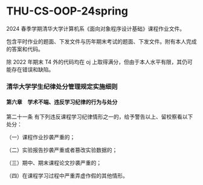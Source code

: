 # THU-CS-OOP-24spring

2024 春季学期清华大学计算机系《面向对象程序设计基础》课程作业文件。

包含平时作业的题面、下发文件与历年期末考试的题面、下发文件。附有本人完成的答案和代码。

除 2022 年期末 T4 外的代码均在 oj 上取得满分，但由于本人水平有限，其仍可能存在错误和缺陷。

### 清华大学学生纪律处分管理规定实施细则

#### 第六章　学术不端、违反学习纪律的行为与处分

第二十一条 有下列违反课程学习纪律情形之一的，给予警告以上、留校察看以下处分：

（一）课程作业抄袭严重的；

（二）实验报告抄袭严重或者篡改实验数据的；

（三）期中、期末课程论文抄袭严重的；

（四）在课程学习过程中严重弄虚作假的其他情形。